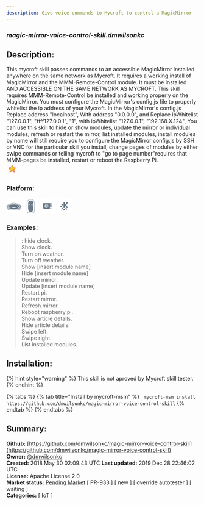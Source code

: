 ```yaml
---
description: Give voice commands to Mycroft to control a MagicMirror
---
```


### _magic-mirror-voice-control-skill.dmwilsonkc_  
## Description:  
This mycroft skill passes commands to an accessible MagicMirror installed anywhere on the same network as Mycroft. It requires a working install of MagicMirror and the MMM-Remote-Control module. It must be installed AND ACCESSIBLE ON THE SAME NETWORK AS MYCROFT.
This skill requires MMM-Remote-Control be installed and working properly on the MagicMirror.
You must configure the MagicMirror's config.js file to properly whitelist the ip address of your Mycroft.
In the MagicMirror's config.js
Replace address "localhost", With address "0.0.0.0", and
Replace ipWhitelist "127.0.0.1", "ffff127.0.0.1", "1", with ipWhitelist "127.0.0.1", "192.168.X.124",
You can use this skill to hide or show modules, update the mirror or individual modules,
refresh or restart the mirror, list installed modules, install modules by name will still require you
to configure the MagicMirror config.js by SSH or VNC for the particular skill you install, change pages of modules by either swipe commands or telling mycroft to "go to page number"requires that MMM-pages be installed, restart or reboot the Raspberry Pi.  
![](../.gitbook/assets/star.png)  
  
### Platform:  
 ![Mark I](../.gitbook/assets/mark-1-icon.png)  ![Mark II](../.gitbook/assets/mark-2-icon.png)  ![Picroft](../.gitbook/assets/picroft-icon.png)  ![plasmoid](../.gitbook/assets/kde.png)   
### Examples:  
> : hide clock.  
> Show clock.  
> Turn on weather.  
> Turn off weather.  
> Show [insert module name]  
> Hide [insert module name]  
> Update mirror.  
> Update [insert module name]  
> Restart pi.  
> Restart mirror.  
> Refresh mirror.  
> Reboot raspberry pi.  
> Show article details.  
> Hide article details.  
> Swipe left.  
> Swipe right.  
> List installed modules.  
  
## Installation:  
{% hint style="warning" %}
This skill is not aproved by Mycroft skill tester.
{% endhint %}
    
{% tabs %}
{% tab title="Install by mycroft-msm" %}
``` mycroft-msm install https://github.com/dmwilsonkc/magic-mirror-voice-control-skill```
{% endtab %}
  {% endtabs %}
    
## Summary:  
**Github:** [https://github.com/dmwilsonkc/magic-mirror-voice-control-skill](https://github.com/dmwilsonkc/magic-mirror-voice-control-skill)  
**Owner:** [@dmwilsonkc](https://github.com/dmwilsonkc)  
**Created:** 2018 May 30 02:09:43 UTC  **Last updated:** 2019 Dec 28 22:46:02 UTC  
**License:** Apache License 2.0  
**Market status:** [Pending Market](https://market.mycroft.ai/skill/) [ PR-933 ] [ new ] [ override autotester ] [ waiting ]  
**Categories:** [ IoT ]   
